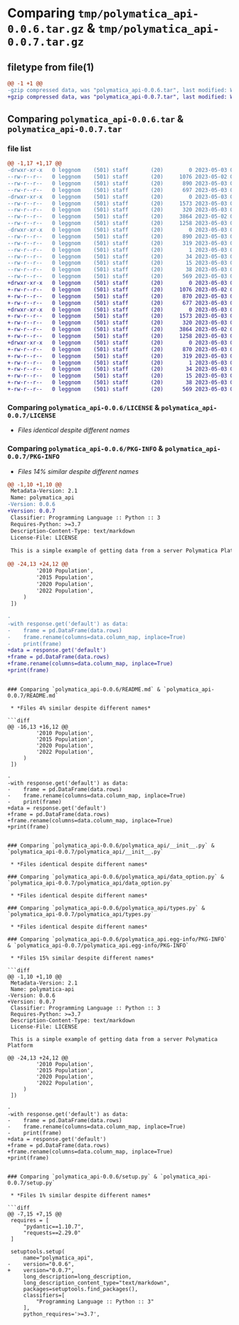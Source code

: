 # Comparing `tmp/polymatica_api-0.0.6.tar.gz` & `tmp/polymatica_api-0.0.7.tar.gz`

## filetype from file(1)

```diff
@@ -1 +1 @@
-gzip compressed data, was "polymatica_api-0.0.6.tar", last modified: Wed May  3 06:53:32 2023, max compression
+gzip compressed data, was "polymatica_api-0.0.7.tar", last modified: Wed May  3 07:09:37 2023, max compression
```

## Comparing `polymatica_api-0.0.6.tar` & `polymatica_api-0.0.7.tar`

### file list

```diff
@@ -1,17 +1,17 @@
-drwxr-xr-x   0 leggnom    (501) staff       (20)        0 2023-05-03 06:53:32.711191 polymatica_api-0.0.6/
--rw-r--r--   0 leggnom    (501) staff       (20)     1076 2023-05-02 01:53:27.000000 polymatica_api-0.0.6/LICENSE
--rw-r--r--   0 leggnom    (501) staff       (20)      890 2023-05-03 06:53:32.711004 polymatica_api-0.0.6/PKG-INFO
--rw-r--r--   0 leggnom    (501) staff       (20)      697 2023-05-03 06:50:59.000000 polymatica_api-0.0.6/README.md
-drwxr-xr-x   0 leggnom    (501) staff       (20)        0 2023-05-03 06:53:32.709759 polymatica_api-0.0.6/polymatica_api/
--rw-r--r--   0 leggnom    (501) staff       (20)     1573 2023-05-03 06:42:47.000000 polymatica_api-0.0.6/polymatica_api/__init__.py
--rw-r--r--   0 leggnom    (501) staff       (20)      320 2023-05-03 06:52:44.000000 polymatica_api-0.0.6/polymatica_api/data.py
--rw-r--r--   0 leggnom    (501) staff       (20)     3864 2023-05-02 01:33:28.000000 polymatica_api-0.0.6/polymatica_api/data_option.py
--rw-r--r--   0 leggnom    (501) staff       (20)     1258 2023-05-03 06:46:48.000000 polymatica_api-0.0.6/polymatica_api/types.py
-drwxr-xr-x   0 leggnom    (501) staff       (20)        0 2023-05-03 06:53:32.710758 polymatica_api-0.0.6/polymatica_api.egg-info/
--rw-r--r--   0 leggnom    (501) staff       (20)      890 2023-05-03 06:53:32.000000 polymatica_api-0.0.6/polymatica_api.egg-info/PKG-INFO
--rw-r--r--   0 leggnom    (501) staff       (20)      319 2023-05-03 06:53:32.000000 polymatica_api-0.0.6/polymatica_api.egg-info/SOURCES.txt
--rw-r--r--   0 leggnom    (501) staff       (20)        1 2023-05-03 06:53:32.000000 polymatica_api-0.0.6/polymatica_api.egg-info/dependency_links.txt
--rw-r--r--   0 leggnom    (501) staff       (20)       34 2023-05-03 06:53:32.000000 polymatica_api-0.0.6/polymatica_api.egg-info/requires.txt
--rw-r--r--   0 leggnom    (501) staff       (20)       15 2023-05-03 06:53:32.000000 polymatica_api-0.0.6/polymatica_api.egg-info/top_level.txt
--rw-r--r--   0 leggnom    (501) staff       (20)       38 2023-05-03 06:53:32.711257 polymatica_api-0.0.6/setup.cfg
--rw-r--r--   0 leggnom    (501) staff       (20)      569 2023-05-03 06:53:21.000000 polymatica_api-0.0.6/setup.py
+drwxr-xr-x   0 leggnom    (501) staff       (20)        0 2023-05-03 07:09:37.458497 polymatica_api-0.0.7/
+-rw-r--r--   0 leggnom    (501) staff       (20)     1076 2023-05-02 01:53:27.000000 polymatica_api-0.0.7/LICENSE
+-rw-r--r--   0 leggnom    (501) staff       (20)      870 2023-05-03 07:09:37.458295 polymatica_api-0.0.7/PKG-INFO
+-rw-r--r--   0 leggnom    (501) staff       (20)      677 2023-05-03 07:03:34.000000 polymatica_api-0.0.7/README.md
+drwxr-xr-x   0 leggnom    (501) staff       (20)        0 2023-05-03 07:09:37.456890 polymatica_api-0.0.7/polymatica_api/
+-rw-r--r--   0 leggnom    (501) staff       (20)     1573 2023-05-03 06:42:47.000000 polymatica_api-0.0.7/polymatica_api/__init__.py
+-rw-r--r--   0 leggnom    (501) staff       (20)      320 2023-05-03 06:52:44.000000 polymatica_api-0.0.7/polymatica_api/data.py
+-rw-r--r--   0 leggnom    (501) staff       (20)     3864 2023-05-02 01:33:28.000000 polymatica_api-0.0.7/polymatica_api/data_option.py
+-rw-r--r--   0 leggnom    (501) staff       (20)     1258 2023-05-03 06:46:48.000000 polymatica_api-0.0.7/polymatica_api/types.py
+drwxr-xr-x   0 leggnom    (501) staff       (20)        0 2023-05-03 07:09:37.458006 polymatica_api-0.0.7/polymatica_api.egg-info/
+-rw-r--r--   0 leggnom    (501) staff       (20)      870 2023-05-03 07:09:37.000000 polymatica_api-0.0.7/polymatica_api.egg-info/PKG-INFO
+-rw-r--r--   0 leggnom    (501) staff       (20)      319 2023-05-03 07:09:37.000000 polymatica_api-0.0.7/polymatica_api.egg-info/SOURCES.txt
+-rw-r--r--   0 leggnom    (501) staff       (20)        1 2023-05-03 07:09:37.000000 polymatica_api-0.0.7/polymatica_api.egg-info/dependency_links.txt
+-rw-r--r--   0 leggnom    (501) staff       (20)       34 2023-05-03 07:09:37.000000 polymatica_api-0.0.7/polymatica_api.egg-info/requires.txt
+-rw-r--r--   0 leggnom    (501) staff       (20)       15 2023-05-03 07:09:37.000000 polymatica_api-0.0.7/polymatica_api.egg-info/top_level.txt
+-rw-r--r--   0 leggnom    (501) staff       (20)       38 2023-05-03 07:09:37.458556 polymatica_api-0.0.7/setup.cfg
+-rw-r--r--   0 leggnom    (501) staff       (20)      569 2023-05-03 07:09:31.000000 polymatica_api-0.0.7/setup.py
```

### Comparing `polymatica_api-0.0.6/LICENSE` & `polymatica_api-0.0.7/LICENSE`

 * *Files identical despite different names*

### Comparing `polymatica_api-0.0.6/PKG-INFO` & `polymatica_api-0.0.7/PKG-INFO`

 * *Files 14% similar despite different names*

```diff
@@ -1,10 +1,10 @@
 Metadata-Version: 2.1
 Name: polymatica_api
-Version: 0.0.6
+Version: 0.0.7
 Classifier: Programming Language :: Python :: 3
 Requires-Python: >=3.7
 Description-Content-Type: text/markdown
 License-File: LICENSE
 
 This is a simple example of getting data from a server Polymatica Platform
 
@@ -24,13 +24,12 @@
         '2010 Population', 
         '2015 Population',
         '2020 Population',
         '2022 Population',
     )
 ])
 
-
-with response.get('default') as data:
-    frame = pd.DataFrame(data.rows)
-    frame.rename(columns=data.column_map, inplace=True)
-    print(frame)
+data = response.get('default')
+frame = pd.DataFrame(data.rows)
+frame.rename(columns=data.column_map, inplace=True)
+print(frame)
 ```
```

### Comparing `polymatica_api-0.0.6/README.md` & `polymatica_api-0.0.7/README.md`

 * *Files 4% similar despite different names*

```diff
@@ -16,13 +16,12 @@
         '2010 Population', 
         '2015 Population',
         '2020 Population',
         '2022 Population',
     )
 ])
 
-
-with response.get('default') as data:
-    frame = pd.DataFrame(data.rows)
-    frame.rename(columns=data.column_map, inplace=True)
-    print(frame)
+data = response.get('default')
+frame = pd.DataFrame(data.rows)
+frame.rename(columns=data.column_map, inplace=True)
+print(frame)
 ```
```

### Comparing `polymatica_api-0.0.6/polymatica_api/__init__.py` & `polymatica_api-0.0.7/polymatica_api/__init__.py`

 * *Files identical despite different names*

### Comparing `polymatica_api-0.0.6/polymatica_api/data_option.py` & `polymatica_api-0.0.7/polymatica_api/data_option.py`

 * *Files identical despite different names*

### Comparing `polymatica_api-0.0.6/polymatica_api/types.py` & `polymatica_api-0.0.7/polymatica_api/types.py`

 * *Files identical despite different names*

### Comparing `polymatica_api-0.0.6/polymatica_api.egg-info/PKG-INFO` & `polymatica_api-0.0.7/polymatica_api.egg-info/PKG-INFO`

 * *Files 15% similar despite different names*

```diff
@@ -1,10 +1,10 @@
 Metadata-Version: 2.1
 Name: polymatica-api
-Version: 0.0.6
+Version: 0.0.7
 Classifier: Programming Language :: Python :: 3
 Requires-Python: >=3.7
 Description-Content-Type: text/markdown
 License-File: LICENSE
 
 This is a simple example of getting data from a server Polymatica Platform
 
@@ -24,13 +24,12 @@
         '2010 Population', 
         '2015 Population',
         '2020 Population',
         '2022 Population',
     )
 ])
 
-
-with response.get('default') as data:
-    frame = pd.DataFrame(data.rows)
-    frame.rename(columns=data.column_map, inplace=True)
-    print(frame)
+data = response.get('default')
+frame = pd.DataFrame(data.rows)
+frame.rename(columns=data.column_map, inplace=True)
+print(frame)
 ```
```

### Comparing `polymatica_api-0.0.6/setup.py` & `polymatica_api-0.0.7/setup.py`

 * *Files 1% similar despite different names*

```diff
@@ -7,15 +7,15 @@
 requires = [
     "pydantic==1.10.7",
     "requests==2.29.0"
 ]
 
 setuptools.setup(
     name="polymatica_api",
-    version="0.0.6",
+    version="0.0.7",
     long_description=long_description,
     long_description_content_type="text/markdown",
     packages=setuptools.find_packages(),
     classifiers=[
         "Programming Language :: Python :: 3"
     ],
     python_requires='>=3.7',
```

